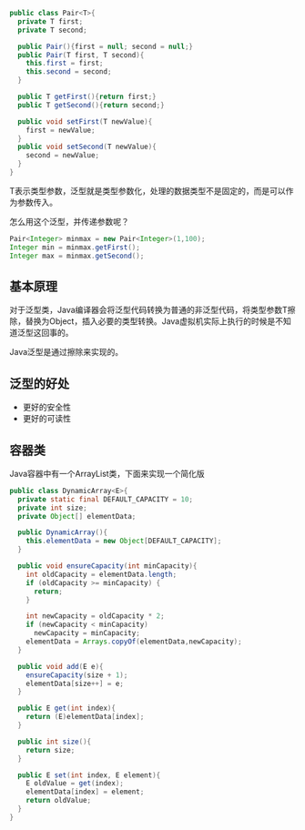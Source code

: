 ```java
public class Pair<T>{
  private T first;
  private T second;

  public Pair(){first = null; second = null;}
  public Pair(T first, T second){
    this.first = first;
    this.second = second;
  }

  public T getFirst(){return first;}
  public T getSecond(){return second;}

  public void setFirst(T newValue){
    first = newValue;
  }
  public void setSecond(T newValue){
    second = newValue;
  }
}
```
T表示类型参数，泛型就是类型参数化，处理的数据类型不是固定的，而是可以作为参数传入。

怎么用这个泛型，并传递参数呢？
```java
Pair<Integer> minmax = new Pair<Integer>(1,100);
Integer min = minmax.getFirst();
Integer max = minmax.getSecond();
```

基本原理
------
对于泛型类，Java编译器会将泛型代码转换为普通的非泛型代码，将类型参数T擦除，替换为Object，插入必要的类型转换。Java虚拟机实际上执行的时候是不知道泛型这回事的。

Java泛型是通过擦除来实现的。

泛型的好处
-------
* 更好的安全性
* 更好的可读性


容器类
---
Java容器中有一个ArrayList类，下面来实现一个简化版
```java
public class DynamicArray<E>{
  private static final DEFAULT_CAPACITY = 10;
  private int size;
  private Object[] elementData;

  public DynamicArray(){
    this.elementData = new Object[DEFAULT_CAPACITY];
  }

  public void ensureCapacity(int minCapacity){
    int oldCapacity = elementData.length;
    if (oldCapacity >= minCapacity) {
      return;
    }

    int newCapacity = oldCapacity * 2;
    if (newCapacity < minCapacity)
      newCapacity = minCapacity;
    elementData = Arrays.copyOf(elementData,newCapacity);
  }

  public void add(E e){
    ensureCapacity(size + 1);
    elementData[size++] = e;
  }

  public E get(int index){
    return (E)elementData[index];
  }

  public int size(){
    return size;
  }

  public E set(int index, E element){
    E oldValue = get(index);
    elementData[index] = element;
    return oldValue;
  }
}
```
